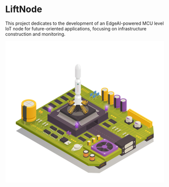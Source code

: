 # LiftNode

This project dedicates to the development of an EdgeAI-powered MCU level IoT node for future-oriented applications, focusing on infrastructure construction and monitoring.

![cover](cover.jpg)
